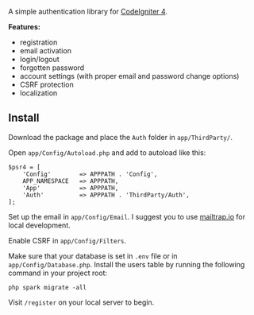 A simple authentication library for [CodeIgniter 4](https://codeigniter.com).

**Features:**

- registration
- email activation
- login/logout
- forgotten password
- account settings (with proper email and password change options)
- CSRF protection
- localization


## Install

Download the package and place the `Auth` folder in `app/ThirdParty/`.

Open `app/Config/Autoload.php` and add to autoload like this:

```
$psr4 = [
    'Config'        => APPPATH . 'Config',
    APP_NAMESPACE   => APPPATH,
    'App'           => APPPATH,
    'Auth'          => APPPATH . 'ThirdParty/Auth',
];
```

Set up the email in `app/Config/Email`. I suggest you to use [mailtrap.io](https://mailtrap.io) for local development.

Enable CSRF in `app/Config/Filters`.

Make sure that your database is set in `.env` file or in `app/Config/Database.php`. Install the users table by running the following command in your project root:

`php spark migrate -all`


Visit `/register` on your local server to begin.
